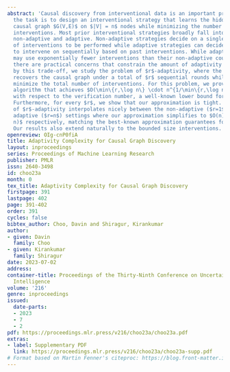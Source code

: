 ```yaml
---
abstract: 'Causal discovery from interventional data is an important problem, where
  the task is to design an interventional strategy that learns the hidden ground truth
  causal graph $G(V,E)$ on $|V| = n$ nodes while minimizing the number of performed
  interventions. Most prior interventional strategies broadly fall into two categories:
  non-adaptive and adaptive. Non-adaptive strategies decide on a single fixed set
  of interventions to be performed while adaptive strategies can decide on which nodes
  to intervene on sequentially based on past interventions. While adaptive algorithms
  may use exponentially fewer interventions than their non-adaptive counterparts,
  there are practical concerns that constrain the amount of adaptivity allowed. Motivated
  by this trade-off, we study the problem of $r$-adaptivity, where the algorithm designer
  recovers the causal graph under a total of $r$ sequential rounds whilst trying to
  minimize the total number of interventions. For this problem, we provide a $r$-adaptive
  algorithm that achieves $O(\min\{r,\log n\} \cdot n^{1/\min\{r,\log n\}})$ approximation
  with respect to the verification number, a well-known lower bound for adaptive algorithms.
  Furthermore, for every $r$, we show that our approximation is tight. Our definition
  of $r$-adaptivity interpolates nicely between the non-adaptive ($r=1$) and fully
  adaptive ($r=n$) settings where our approximation simplifies to $O(n)$ and $O(\log
  n)$ respectively, matching the best-known approximation guarantees for both extremes.
  Our results also extend naturally to the bounded size interventions.'
openreview: OIg-cnP0fiA
title: Adaptivity Complexity for Causal Graph Discovery
layout: inproceedings
series: Proceedings of Machine Learning Research
publisher: PMLR
issn: 2640-3498
id: choo23a
month: 0
tex_title: Adaptivity Complexity for Causal Graph Discovery
firstpage: 391
lastpage: 402
page: 391-402
order: 391
cycles: false
bibtex_author: Choo, Davin and Shiragur, Kirankumar
author:
- given: Davin
  family: Choo
- given: Kirankumar
  family: Shiragur
date: 2023-07-02
address:
container-title: Proceedings of the Thirty-Ninth Conference on Uncertainty in Artificial
  Intelligence
volume: '216'
genre: inproceedings
issued:
  date-parts:
  - 2023
  - 7
  - 2
pdf: https://proceedings.mlr.press/v216/choo23a/choo23a.pdf
extras:
- label: Supplementary PDF
  link: https://proceedings.mlr.press/v216/choo23a/choo23a-supp.pdf
# Format based on Martin Fenner's citeproc: https://blog.front-matter.io/posts/citeproc-yaml-for-bibliographies/
---
```

